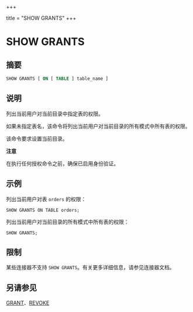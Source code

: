 +++

title = "SHOW GRANTS"
+++

# SHOW GRANTS

## 摘要

``` sql
SHOW GRANTS [ ON [ TABLE ] table_name ]
```

## 说明

列出当前用户对当前目录中指定表的权限。

如果未指定表名，该命令将列出当前用户对当前目录的所有模式中所有表的权限。

该命令要求设置当前目录。

**注意**

在执行任何授权命令之前，确保已启用身份验证。

## 示例

列出当前用户对表 `orders` 的权限：

    SHOW GRANTS ON TABLE orders;

列出当前用户对当前目录的所有模式中所有表的权限：

    SHOW GRANTS;

## 限制

某些连接器不支持 `SHOW GRANTS`。有关更多详细信息，请参见连接器文档。

## 另请参见

[GRANT](./grant.md)、[REVOKE](./revoke.md)